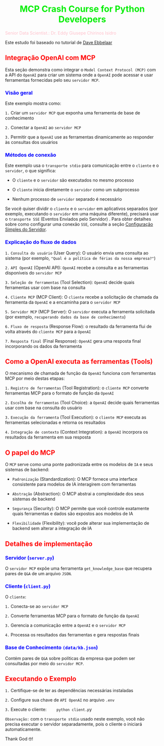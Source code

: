 # <h1 align="center"><font color="gree">MCP Crash Course for Python Developers</font></h1>

<font color="pink">Senior Data Scientist.: Dr. Eddy Giusepe Chirinos Isidro</font>

Este estudo foi baseado no tutorial de [Dave Ebbelaar]()


## <font color="red">Integração OpenAI com MCP</font>

Esta seção demonstra como integrar o ``Model Context Protocol (MCP)`` com a API do ``OpenAI`` para criar um sistema onde a ``OpenAI`` pode acessar e usar ferramentas fornecidas pelo seu ``servidor MCP``.

### <font color="blue">Visão geral</font>

Este exemplo mostra como:

``1.`` Criar um ``servidor MCP`` que exponha uma ferramenta de base de conhecimento

``2.`` Conectar a ``OpenAI`` ao ``servidor MCP``

``3.`` Permitir que a ``OpenAI`` use as ferramentas dinamicamente ao responder às consultas dos usuários

### <font color="blue">Métodos de conexão</font>

Este exemplo usa o ``transporte stdio`` para comunicação entre o ``cliente`` e o ``servidor``, o que significa:

* O ``cliente`` e o ``servidor`` são executados no mesmo processo

* O ``cliente`` inicia diretamente o ``servidor`` como um subprocesso

* Nenhum processo de ``servidor`` separado é necessário

Se você quiser dividir o ``cliente`` e o ``servidor`` em aplicativos separados (por exemplo, executando o ``servidor`` em uma máquina diferente), precisará usar o ``transporte SSE`` (Eventos Enviados pelo Servidor) . Para obter detalhes sobre como configurar uma conexão ``SSE``, consulte a seção [Configuração Simples do Servidor](https://github.com/daveebbelaar/ai-cookbook/tree/main/mcp/crash-course/3-simple-server-setup).

### <font color="blue">Explicação do fluxo de dados</font>

``1.`` ``Consulta do usuário`` (User Query): O usuário envia uma consulta ao sistema (por exemplo, ``"Qual é a política de férias da nossa empresa?"``)

``2.`` ``API OpenAI`` (OpenAI API): ``OpenAI`` recebe a consulta e as ferramentas disponíveis do ``servidor MCP``

``3.`` ``Seleção de ferramentas`` (Tool Selection): ``OpenAI`` decide quais ferramentas usar com base na consulta

``4.`` ``Cliente MCP`` (MCP Client): O ``cliente`` recebe a solicitação de chamada da ferramenta da ``OpenAI`` e a encaminha para o ``servidor MCP``

``5.`` ``Servidor MCP`` (MCP Server): O ``servidor`` executa a ferramenta solicitada (por exemplo, ``recuperando dados da base de conhecimento``)

``6.`` ``Fluxo de resposta`` (Response Flow): o resultado da ferramenta flui de volta através do ``cliente MCP`` para a ``OpenAI``

``7.`` ``Resposta final`` (Final Response): ``OpenAI`` gera uma resposta final incorporando os dados da ferramenta



## <font color="red">Como a OpenAI executa as ferramentas (Tools)</font>

O mecanismo de chamada de função da ``OpenAI`` funciona com ferramentas MCP por meio destas etapas:

``1.`` ``Registro de ferramentas`` (Tool Registration): o ``cliente MCP`` converte ferramentas MCP para o formato de função da ``OpenAI``

``2.`` ``Escolha de ferramentas`` (Tool Choice): a ``OpenAI`` decide quais ferramentas usar com base na consulta do usuário

``3.`` ``Execução da ferramenta`` (Tool Execution): o ``cliente MCP`` executa as ferramentas selecionadas e retorna os resultados

``4.`` ``Integração de contexto`` (Context Integration): a ``OpenAI`` incorpora os resultados da ferramenta em sua resposta

## <font color="red">O papel do MCP</font>

O ``MCP`` serve como uma ponte padronizada entre os modelos de ``IA`` e seus sistemas de backend:

* ``Padronização`` (Standardization): O MCP fornece uma interface consistente para modelos de IA interagirem com ferramentas

* ``Abstração`` (Abstraction): O MCP abstrai a complexidade dos seus sistemas de backend

* ``Segurança`` (Security): O MCP permite que você controle exatamente quais ferramentas e dados são expostos aos modelos de IA

* ``Flexibilidade`` (Flexibility): você pode alterar sua implementação de backend sem alterar a integração de IA

## <font color="red">Detalhes de implementação</font>

### <font color="blue">Servidor (``server.py``)</font>

O ``servidor MCP`` expõe uma ferramenta ``get_knowledge_base`` que recupera pares de ``Q&A`` de um arquivo ``JSON``.

### <font color="blue">Cliente (``client.py``)</font>

O ``cliente``:

``1.`` Conecta-se ao ``servidor MCP``

``2.`` Converte ferramentas MCP para o formato de função da ``OpenAI``

``3.`` Gerencia a comunicação entre a ``OpenAI`` e o ``servidor MCP``

``4.`` Processa os resultados das ferramentas e gera respostas finais

### <font color="blue">Base de 	Conhecimento ``(data/kb.json``)</font>

Contém pares de ``Q&A`` sobre políticas da empresa que podem ser consultadas por meio do ``servidor MCP``.

## <font color="red">Executando o Exemplo</font>

``1.`` Certifique-se de ter as dependências necessárias instaladas

``2.`` Configure sua chave de ``API OpenAI`` no arquivo ``.env``

``3.`` Execute o cliente: ``	python client.p``y

``Observação:`` com o ``transporte stdio`` usado neste exemplo, você não precisa executar o servidor separadamente, pois o cliente o iniciará automaticamente.





Thank God 🤓!
